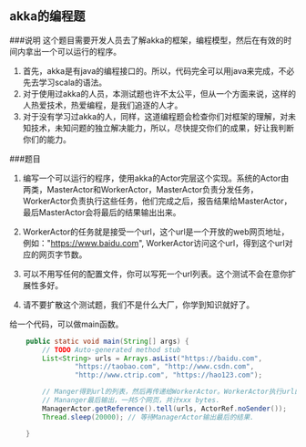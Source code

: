 ## akka的编程题

###说明
这个题目需要开发人员去了解akka的框架，编程模型，然后在有效的时间内拿出一个可以运行的程序。
1. 首先，akka是有java的编程接口的。所以，代码完全可以用java来完成，不必先去学习scala的语法。
2. 对于使用过akka的人员，本测试题也许不太公平，但从一个方面来说，这样的人热爱技术，热爱编程，是我们追逐的人才。
3. 对于没有学习过akka的人，同样，这道编程题会检查你们对框架的理解，对未知技术，未知问题的独立解决能力，所以，尽快提交你们的成果，好让我判断你们的能力。


###题目

1. 编写一个可以运行的程序，使用akka的Actor完层这个实现。系统的Actor由两类，MasterActor和WorkerActor，MasterActor负责分发任务，WorkerActor负责执行这些任务，他们完成之后，报告结果给MasterActor，最后MasterActor会将最后的结果输出出来。

2. WorkerActor的任务就是接受一个url，这个url是一个开放的web网页地址，例如："https://www.baidu.com", WorkerActor访问这个url，得到这个url对应的网页字节数。
3. 可以不用写任何的配置文件，你可以写死一个url列表。这个测试不会在意你扩展性多好。
4. 请不要扩散这个测试题，我们不是什么大厂，你学到知识就好了。


给一个代码，可以做main函数。

```java
	public static void main(String[] args) {
		// TODO Auto-generated method stub
		List<String> urls = Arrays.asList("https://baidu.com",
				"https://taobao.com", "http://www.csdn.com",
				"http://www.ctrip.com", "https://hao123.com");

		// Manger得到url的列表，然后再传递给WorkerActor。WorkerActor执行url的网页的抓取，把每个网页的bytes值发送给ManagerActor.
		// Mananger最后输出，一共5个网页，共计xxx bytes.
		ManagerActor.getReference().tell(urls, ActorRef.noSender());
		Thread.sleep(20000); // 等待ManagerActor输出最后的结果.

	}
	
```
